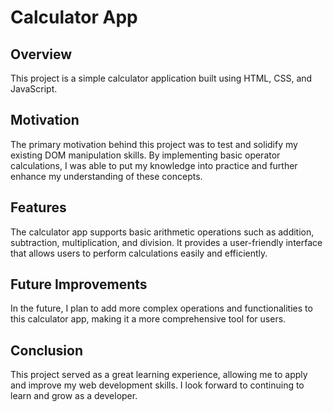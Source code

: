 # Calculator App

## Overview
This project is a simple calculator application built using HTML, CSS, and JavaScript.

## Motivation
The primary motivation behind this project was to test and solidify my existing DOM manipulation skills. By implementing basic operator calculations, I was able to put my knowledge into practice and further enhance my understanding of these concepts.

## Features
The calculator app supports basic arithmetic operations such as addition, subtraction, multiplication, and division. It provides a user-friendly interface that allows users to perform calculations easily and efficiently.

## Future Improvements
In the future, I plan to add more complex operations and functionalities to this calculator app, making it a more comprehensive tool for users.

## Conclusion
This project served as a great learning experience, allowing me to apply and improve my web development skills. I look forward to continuing to learn and grow as a developer.


